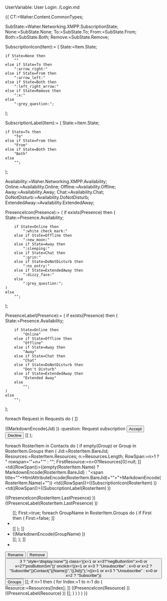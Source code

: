 ﻿UserVariable: User
Login: /Login.md

{{
CT:=Waher.Content.CommonTypes;

SubState:=Waher.Networking.XMPP.SubscriptionState;
None:=SubState.None;
To:=SubState.To;
From:=SubState.From;
Both:=SubState.Both;
Remove:=SubState.Remove;

SubscriptionIcon(Item):=
(
	State:=Item.State;

	if State=None then
		""
	else if State=To then
		":arrow_right:"
	else if State=From then
		":arrow_left:"
	else if State=Both then
		":left_right_arrow:"
	else if State=Remove then
		":x:"
	else
		":grey_question:";
);

SubscriptionLabel(Item):=
(
	State:=Item.State;

	if State=To then
		"To"
	else if State=From then
		"From"
	else if State=Both then
		"Both"
	else 
		"";
);

Availability:=Waher.Networking.XMPP.Availability;
Online:=Availability.Online;
Offline:=Availability.Offline;
Away:=Availability.Away;
Chat:=Availability.Chat;
DoNotDisturb:=Availability.DoNotDisturb;
ExtendedAway:=Availability.ExtendedAway;

PresenceIcon(Presence):=
(
	if exists(Presence) then
	(
		State:=Presence.Availability;

		if State=Online then
			":white_check_mark:"
		else if State=Offline then
			":new_moon:"
		else if State=Away then
			":sleeping:"
		else if State=Chat then
			":grin:"
		else if State=DoNotDisturb then
			":no_entry:"
		else if State=ExtendedAway then
			":dizzy_face:"
		else
			":grey_question:";
	)
	else
		"";
);

PresenceLabel(Presence):=
(
	if exists(Presence) then
	(
		State:=Presence.Availability;

		if State=Online then
			"Online"
		else if State=Offline then
			"Offline"
		else if State=Away then
			"Away"
		else if State=Chat then
			"Chat"
		else if State=DoNotDisturb then
			"Don't Disturb"
		else if State=ExtendedAway then
			"Extended Away"
		else
			"";
	)
	else
		"";
);

foreach Request in Requests do
(
	]]<tr data-bare-jid='((Jid:=Request.FromBareJID))'>
<td>((MarkdownEncode(Jid) ))</td>
<td>:question:</td>
<td>Request subscription</td>
<td colspan="3"></td>
<td><button type='button' class='posButtonSm' onclick='AcceptRequest("((Jid))");'>Accept</button> <button type='button' class='negButtonSm' onclick='DeclineRequest("((Jid))");'>Decline</button>
</tr>
[[
);

foreach RosterItem in Contacts do
(
	if empty(Group) or Group in RosterItem.Groups then
	(
		Jid:=RosterItem.BareJid;
		Resources:=RosterItem.Resources;
		n:=Resources.Length;
		RowSpan:=n>1 ? " rowspan='"+n+"'" : "";
		FirstResource:=n>0?Resources[0]:null;
		]]<tr data-bare-jid='((Jid))' data-full-jid='((exists(FirstResource)?FirstResource?.From))'>
<td((RowSpan))>((empty(RosterItem.Name) ? MarkdownEncode(RosterItem.BareJid) : "<span title=\""+HtmlAttributeEncode(RosterItem.BareJid)+"\">"+MarkdownEncode(RosterItem.Name)+"</span>"))</td>
<td((RowSpan))>((SubscriptionIcon(RosterItem) ))</td>
<td((RowSpan))>((SubscriptionLabel(RosterItem) ))</td>
<td>((PresenceIcon(RosterItem.LastPresence) ))</td>
<td>((PresenceLabel(RosterItem.LastPresence) ))</td>
<td((RowSpan))><div class="TagContainer"><ul class="GroupList">[[;
		First:=true;
		foreach GroupName in RosterItem.Groups do
		(
			if First then
			(
				First:=false;
				]]<li></li>[[
			);
			]]<li class="GroupLink" onclick="OpenGroup('((CT.JsonStringEncode(GroupName).Replace("'", "\\'") ))')">((MarkdownEncode(GroupName) ))</li>[[;
		);
		]]<li></li></ul><div class="EndOfTags"></div></div></td>
<td((RowSpan))><button type='button' class='posButtonSm' onclick='RenameContact("((Name:=RosterItem.NameOrBareJid))","((Jid))");'>Rename</button> <button type='button' class='negButtonSm' onclick='RemoveContact("((Name))","((Jid))");'>Remove</button> <button type='button' (((x:=RosterItem.State+0)>3 ? "style='display:none'")) class='((x=1 or x=3?"negButtonSm":x=0 or x=2?"posButtonSm"))' onclick='((x=1 or x=3 ? "Unsubscribe" : x=0 or x=2 ? "Subscribe"))Contact("((Name))","((Jid))");'>((x=1 or x=3 ? "Unsubscribe" : x=0 or x=2 ? "Subscribe"))</button> <button id='GroupsButton_((System.Guid.NewGuid();))' type='button' class='posButtonSm' onclick='EditContactGroups(this,"((Jid))");'>Groups</button></td>
</tr>
[[;
		if n>1 then
		(
			for Index:=1 to n-1 do
			(
				Resource:=Resources[Index];
				]]<tr data-bare-jid='((Jid))' data-full-jid='((Resource.From))'>
<td>((PresenceIcon(Resource) ))</td>
<td>((PresenceLabel(Resource) ))</td>
</tr>
[[;
			)
		)
	)
)
}}
